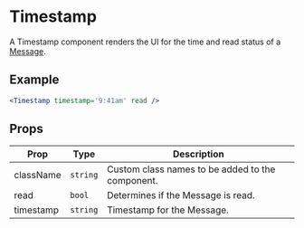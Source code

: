# Timestamp

A Timestamp component renders the UI for the time and read status of a [Message](./Message.md).


## Example

```jsx
<Timestamp timestamp='9:41am' read />
```


## Props

| Prop | Type | Description |
| --- | --- | --- |
| className | `string` | Custom class names to be added to the component. |
| read | `bool` | Determines if the Message is read. |
| timestamp | `string` | Timestamp for the Message. |
